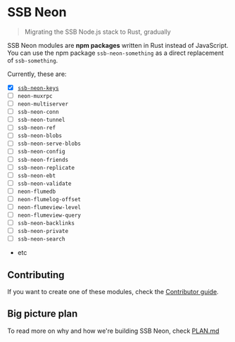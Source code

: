 # SSB Neon

> Migrating the SSB Node.js stack to Rust, gradually

SSB Neon modules are **npm packages** written in Rust instead of JavaScript. You can use the npm package `ssb-neon-something` as a direct replacement of `ssb-something`.

Currently, these are:

- [x] [`ssb-neon-keys`](https://github.com/staltz/ssb-neon-keys)
- [ ] `neon-muxrpc`
- [ ] `neon-multiserver`
- [ ] `ssb-neon-conn`
- [ ] `ssb-neon-tunnel`
- [ ] `ssb-neon-ref`
- [ ] `ssb-neon-blobs`
- [ ] `ssb-neon-serve-blobs`
- [ ] `ssb-neon-config`
- [ ] `ssb-neon-friends`
- [ ] `ssb-neon-replicate`
- [ ] `ssb-neon-ebt`
- [ ] `ssb-neon-validate`
- [ ] `neon-flumedb`
- [ ] `neon-flumelog-offset`
- [ ] `neon-flumeview-level`
- [ ] `neon-flumeview-query`
- [ ] `ssb-neon-backlinks`
- [ ] `ssb-neon-private`
- [ ] `ssb-neon-search`
- etc

## Contributing

If you want to create one of these modules, check the [Contributor guide](./CONTRIBUTING.md).

## Big picture plan

To read more on why and how we're building SSB Neon, check [PLAN.md](./PLAN.md)
